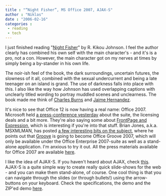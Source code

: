 ```yaml
---
title : "“Night Fisher”, MS Office 2007, AJAX-S"
author : "Niklas"
date : "2006-02-16"
categories : 
 - reading
 - tech
---
```


I just finished reading "[Night Fisher](http://media.monstersandcritics.com/books/nightfisher_1/images/1560977191.01.LZZZZZZZ.jpg "Night Fisher")" by R. Kikou Johnson. I feel the author clearly has combined his own self with the main character's - and it's is a pro, not a con. However, the main character got on my nerves at times by simply being a by-stander in his own life.

The noir-ish feel of the book, the dark surroundings, uncertain futures, the slowness of it all, combined with the sexual undercurrent and being a late teenager on an island is grand. The use of darkness falls into place with this. I also like the way how Johnson has used overlapping captions with unclearly titled wording to portray muddled scenes and unclearness. The book made me think of [Charles Burns](http://www.fantagraphics.com/artist/burns/burns.html) and [Jaime Hernandez](http://www.fantagraphics.com/artist/losbros/jaime.html).

It's nice to see that Office 12 is now having a real name: Office 2007. Microsoft held [a press-conference yesterday](http://www.microsoft.com/presspass/press/2006/feb06/02-15OfficeMoreOptionsPR.mspx) about the suite, the licensing deals and a bit more. They're also saying some about [FrontPage and Expression](http://www.microsoft.com/presspass/features/2006/feb06/02-15Designer.mspx), which is interesting if you're into that stuff. Brian Jones, a.k.a. MSXMLMAN, has posted [a few interesting bits on the subject](http://blogs.msdn.com/brian_jones/archive/2006/02/15/532998.aspx), where he points out that [Groove](http://www.groove.net) is going to become Office Groove 2007, which will only be available under the Office Enterprise 2007-suite as well as a stand-alone application. I'm anxious to try it out. All the press materials available for Office 2007 are available [here](http://www.microsoft.com/presspass/presskits/2007office/default.mspx).

I like the idea of AJAX-S. If you haven't heard about AJAX, check [this](http://www.answers.com/AJAX). AJAX-S is a quite simple way to create really quick slide-shows for the web - and you can make them stand-alone, of course. One cool thing is that you can navigate through the slides (or through bullets!) using the arrow-buttons on your keyboard. Check the specifications, the demo and the ZIP'ed demo [here](http://www.robertnyman.com/2005/11/13/proudly-presenting-ajax-s).
